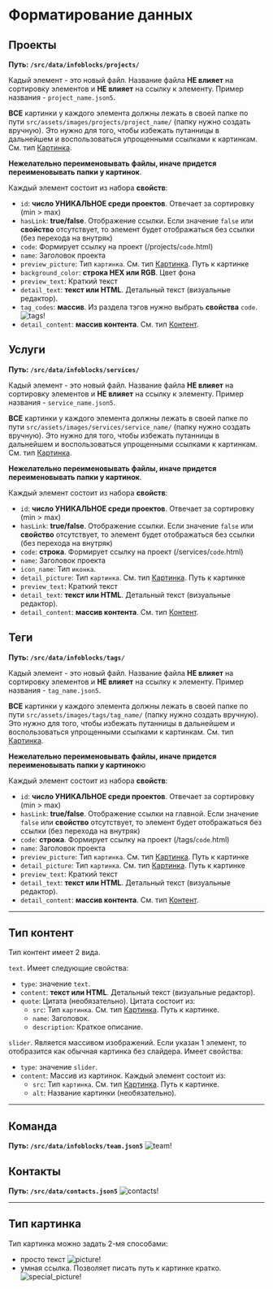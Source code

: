 # Форматирование данных

## Проекты

**Путь: `/src/data/infoblocks/projects/`**

Кадый элемент - это новый файл. Название файла **НЕ влияет** на сортировку элементов и **НЕ влияет** на ссылку к элементу. Пример названия - `project_name.json5`. 

**ВСЕ** картинки у каждого элемента должны лежать в своей папке по пути `src/assets/images/projects/project_name/` (папку нужно создать вручную). Это нужно для того, чтобы избежать путанницы в дальнейшем и воспользоваться упрощенными ссылками к картинкам. См. тип [Картинка](#картинка).

**Нежелательно переименовывать файлы, иначе придется переименовывать папки у картинок**.

Каждый элемент состоит из набора **свойств**:

- `id`: **число УНИКАЛЬНОЕ среди проектов**. Отвечает за сортировку (min > max)
- `hasLink`: **true/false**. Отображение ссылки. Если значение `false` или **свойство** отсутствует, то элемент будет отображаться без ссылки (без перехода на внутряк)
- `code`: Формирует ссылку на проект (/projects/`code`.html)
- `name`: Заголовок  проекта
- `preview_picture`: Тип `картинка`. См. тип [Картинка](#картинка). Путь к картинке
- `background_color`: **строка HEX или RGB**. Цвет фона
- `preview_text`: Краткий текст
- `detail_text`: **текст или HTML**. Детальный текст (визуальные редактор).
- `tag_codes`: **массив**. Из раздела тэгов нужно выбрать **свойства** `code`.
![tags!](./images/project-tags.jpg "tags") 
- `detail_content`: **массив контента**. См. тип [Контент](#контент).

## Услуги

**Путь: `/src/data/infoblocks/services/`**

Кадый элемент - это новый файл. Название файла **НЕ влияет** на сортировку элементов и **НЕ влияет** на ссылку к элементу. Пример названия - `service_name.json5`. 

**ВСЕ** картинки у каждого элемента должны лежать в своей папке по пути `src/assets/images/services/service_name/` (папку нужно создать вручную). Это нужно для того, чтобы избежать путанницы в дальнейшем и воспользоваться упрощенными ссылками к картинкам. См. тип [Картинка](#картинка).

**Нежелательно переименовывать файлы, иначе придется переименовывать папки у картинок**.

Каждый элемент состоит из набора **свойств**:

- `id`: **число УНИКАЛЬНОЕ среди проектов**. Отвечает за сортировку (min > max)
- `hasLink`: **true/false**. Отображение ссылки. Если значение `false` или **свойство** отсутствует, то элемент будет отображаться без ссылки (без перехода на внутряк)
- `code`: **строка**. Формирует ссылку на проект (/services/`code`.html)
- `name`: Заголовок  проекта
- `icon_name`: Тип `иконка`.
- `detail_picture`: Тип `картинка`. См. тип [Картинка](#картинка). Путь к картинке
- `preview_text`: Краткий текст
- `detail_text`: **текст или HTML**. Детальный текст (визуальные редактор).
- `detail_content`: **массив контента**. См. тип [Контент](#контент).


## Теги

**Путь: `/src/data/infoblocks/tags/`**

Кадый элемент - это новый файл. Название файла **НЕ влияет** на сортировку элементов и **НЕ влияет** на ссылку к элементу. Пример названия - `tag_name.json5`. 

**ВСЕ** картинки у каждого элемента должны лежать в своей папке по пути `src/assets/images/tags/tag_name/` (папку нужно создать вручную). Это нужно для того, чтобы избежать путанницы в дальнейшем и воспользоваться упрощенными ссылками к картинкам. См. тип [Картинка](#картинка).

**Нежелательно переименовывать файлы, иначе придется переименовывать папки у картинок**ю

Каждый элемент состоит из набора **свойств**:

- `id`: **число УНИКАЛЬНОЕ среди проектов**. Отвечает за сортировку (min > max)
- `hasLink`: **true/false**. Отображение ссылки на главной. Если значение `false` или **свойство** отсутствует, то элемент будет отображаться без ссылки (без перехода на внутряк)
- `code`: **строка**. Формирует ссылку на проект (/tags/`code`.html)
- `name`: Заголовок  проекта
- `preview_picture`: Тип `картинка`. См. тип [Картинка](#картинка). Путь к картинке
- `detail_picture`: Тип `картинка`. См. тип [Картинка](#картинка). Путь к картинке
- `preview_text`: Краткий текст
- `detail_text`: **текст или HTML**. Детальный текст (визуальные редактор).
- `detail_content`: **массив контента**. См. тип [Контент](#контент).


-------------
## <span id="контент" >Тип контент</span>
Тип контент имеет 2 вида.


`text`.
Имеет следующие свойства:
- `type`: значение `text`.
- `content`: **текст или HTML**. Детальный текст (визуальные редактор).
- `quote`: Цитата (необязательно). Цитата состоит из:
  - `src`: Тип `картинка`. См. тип [Картинка](#картинка). Путь к картинке. 
  - `name`: Заголовок. 
  - `description`: Краткое описание.

`slider`.
Является массивом изображений. Если указан 1 элемент, то отобразится как обычная картинка без слайдера.
Имеет свойства:
- `type`: значение `slider`.
- `content`: Массив из картинок. Каждый элемент состоит из:
  - `src`: Тип `картинка`. См. тип [Картинка](#картинка). Путь к картинке.
  - `alt`: Название картинки (необязательно).


---------------------

## Команда

**Путь: `/src/data/infoblocks/team.json5`**
![team!](./images/team.jpg "team") 


## Контакты

**Путь: `/src/data/contacts.json5`**
![contacts!](./images/contacts.jpg "contacts") 


-------------
## <span id="картинка" >Тип картинка</span>
Тип картинка можно задать 2-мя способами:
- просто текст
![picture!](./images/picture.jpg "picture") 
- умная ссылка. Позволяет писать путь к картинке кратко. 
![special_picture!](./images/special-picture.jpg "special_picture") 